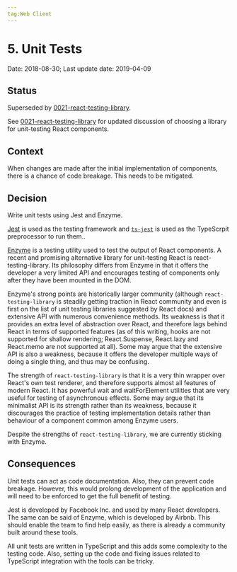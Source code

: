 ```yaml
---
tag:Web Client
---
```


# 5. Unit Tests

Date: 2018-08-30; Last update date: 2019-04-09

## Status

Superseded by [0021-react-testing-library](0021-react-testing-library.md).

See [0021-react-testing-library](0021-react-testing-library.md) for updated discussion of choosing a library for unit-testing React components.

## Context

When changes are made after the initial implementation of components, there is a chance of code breakage. This needs to be mitigated.

## Decision

Write unit tests using Jest and Enzyme.

[Jest](https://jestjs.io/) is used as the testing framework and [`ts-jest`](https://kulshekhar.github.io/ts-jest/) is used as the TypeScrpit preprocessor to run them..

[Enzyme](https://airbnb.io/enzyme/) is a testing utility used to test the output of React components. A recent and promising alternative library for unit-testing React is react-testing-library. Its philosophy differs from Enzyme in that it offers the developer a very limited API and encourages testing of components only after they have been mounted in the DOM.

Enzyme's strong points are historically larger community (although `react-testing-library` is steadily getting traction in React community and even is first on the list of unit testing libraries suggested by React docs) and extensive API with numerous convenience methods. Its weakness is that it provides an extra level of abstraction over React, and therefore lags behind React in terms of supported features (as of this writing, hooks are not supported for shallow rendering; React.Suspense, React.lazy and React.memo are not supported at all). Some may argue that the extensive API is also a weakness, because it offers the developer multiple ways of doing a single thing, and thus may be confusing.

The strength of `react-testing-library` is that it is a very thin wrapper over React's own test renderer, and therefore supports almost all features of modern React. It has powerful wait and waitForElement utilities that are very useful for testing of asynchronous effects. Some may argue that its minimalist API is its strength rather than its weakness, because it discourages the practice of testing implementation details rather than behaviour of a component common among Enzyme users.

Despite the strengths of `react-testing-library`, we are currently sticking with Enzyme.

## Consequences

Unit tests can act as code documentation. Also, they can prevent code breakage. However, this would prolong development of the application and will need to be enforced to get the full benefit of testing.

Jest is developed by Facebook Inc. and used by many React developers. The same can be said of Enzyme, which is developed by Airbnb. This should enable the team to find help easily, as there is already a community built around these tools.

All unit tests are written in TypeScript and this adds some complexity to the testing code. Also, setting up the code and fixing issues related to TypeScript integration with the tools can be tricky.
